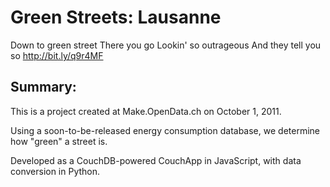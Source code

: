 #  Green Streets: Lausanne

  Down to green street
  There you go
  Lookin' so outrageous
  And they tell you so
  http://bit.ly/q9r4MF

## Summary:

This is a project created at Make.OpenData.ch on October 1, 2011.

Using a soon-to-be-released energy consumption database, we determine how "green" a street is.

Developed as a CouchDB-powered CouchApp in JavaScript, with data conversion in Python.
